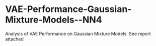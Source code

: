 # VAE-Performance-Gaussian-Mixture-Models--NN4
Analysis of VAE Performance on Gaussian Mixture Models.
See report attached

